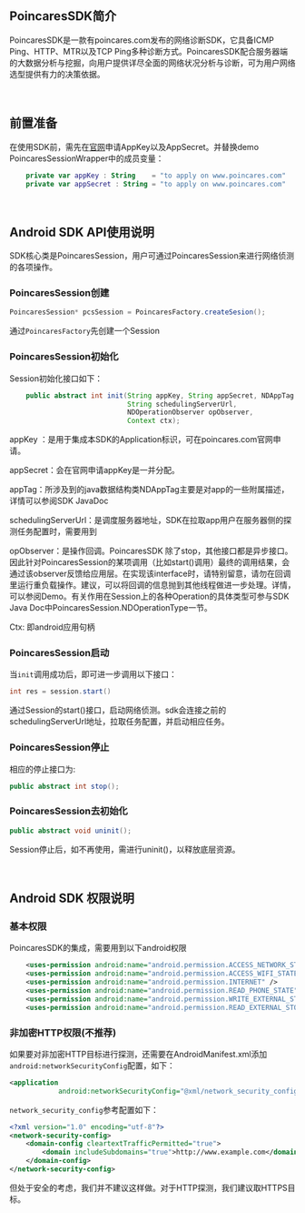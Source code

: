 ## PoincaresSDK简介

PoincaresSDK是一款有poincares.com发布的网络诊断SDK，它具备ICMP Ping、HTTP、MTR以及TCP Ping多种诊断方式。PoincaresSDK配合服务器端的大数据分析与挖掘，向用户提供详尽全面的网络状况分析与诊断，可为用户网络选型提供有力的决策依据。

<br />

## 前置准备

在使用SDK前，需先在[官网](https://www.poincares.com)申请AppKey以及AppSecret。并替换demo PoincaresSessionWrapper中的成员变量：

```kotlin
    private var appKey : String    = "to apply on www.poincares.com"
    private var appSecret : String = "to apply on www.poincares.com"
```

<br />

## Android SDK API使用说明

SDK核心类是PoincaresSession，用户可通过PoincaresSession来进行网络侦测的各项操作。

### PoincaresSession创建

```java
PoincaresSession* pcsSession = PoincaresFactory.createSesion();
```

通过`PoincaresFactory`先创建一个Session



### PoincaresSession初始化

Session初始化接口如下：

```java
    public abstract int init(String appKey, String appSecret, NDAppTag appTag,
                             String schedulingServerUrl,
                             NDOperationObserver opObserver,
                             Context ctx);
```

appKey ：是用于集成本SDK的Application标识，可在poincares.com官网申请。

appSecret：会在官网申请appKey是一并分配。

appTag：所涉及到的java数据结构类NDAppTag主要是对app的一些附属描述，详情可以参阅SDK JavaDoc

schedulingServerUrl：是调度服务器地址，SDK在拉取app用户在服务器侧的探测任务配置时，需要用到

opObserver：是操作回调。PoincaresSDK 除了stop，其他接口都是异步接口。因此针对PoincaresSession的某项调用（比如start()调用）最终的调用结果，会通过该observer反馈给应用层。在实现该interface时，请特别留意，请勿在回调里运行重负载操作。建议，可以将回调的信息抛到其他线程做进一步处理。详情，可以参阅Demo。有关作用在Session上的各种Operation的具体类型可参与SDK Java Doc中PoincaresSession.NDOperationType一节。

Ctx: 即android应用句柄



### PoincaresSession启动

当`init`调用成功后，即可进一步调用以下接口：

```java
int res = session.start()
```

通过Session的start()接口，启动网络侦测。sdk会连接之前的schedulingServerUrl地址，拉取任务配置，并启动相应任务。



### PoincaresSession停止

相应的停止接口为:

```java
public abstract int stop();
```



### PoincaresSession去初始化

```java
public abstract void uninit();
```

Session停止后，如不再使用，需进行uninit()，以释放底层资源。

<br />

## Android SDK 权限说明

### 基本权限

PoincaresSDK的集成，需要用到以下android权限

```xml
    <uses-permission android:name="android.permission.ACCESS_NETWORK_STATE" />
    <uses-permission android:name="android.permission.ACCESS_WIFI_STATE" />
    <uses-permission android:name="android.permission.INTERNET" />
    <uses-permission android:name="android.permission.READ_PHONE_STATE" />
    <uses-permission android:name="android.permission.WRITE_EXTERNAL_STORAGE" />
    <uses-permission android:name="android.permission.READ_EXTERNAL_STORAGE" />
```



### 非加密HTTP权限(不推荐)

如果要对非加密HTTP目标进行探测，还需要在AndroidManifest.xml添加`android:networkSecurityConfig`配置，如下：

```xml
<application
			android:networkSecurityConfig="@xml/network_security_config" >
```



`network_security_config`参考配置如下：

```xml
<?xml version="1.0" encoding="utf-8"?>
<network-security-config>
    <domain-config cleartextTrafficPermitted="true">
        <domain includeSubdomains="true">http://www.example.com</domain>
    </domain-config>
</network-security-config>
```

但处于安全的考虑，我们并不建议这样做。对于HTTP探测，我们建议取HTTPS目标。





